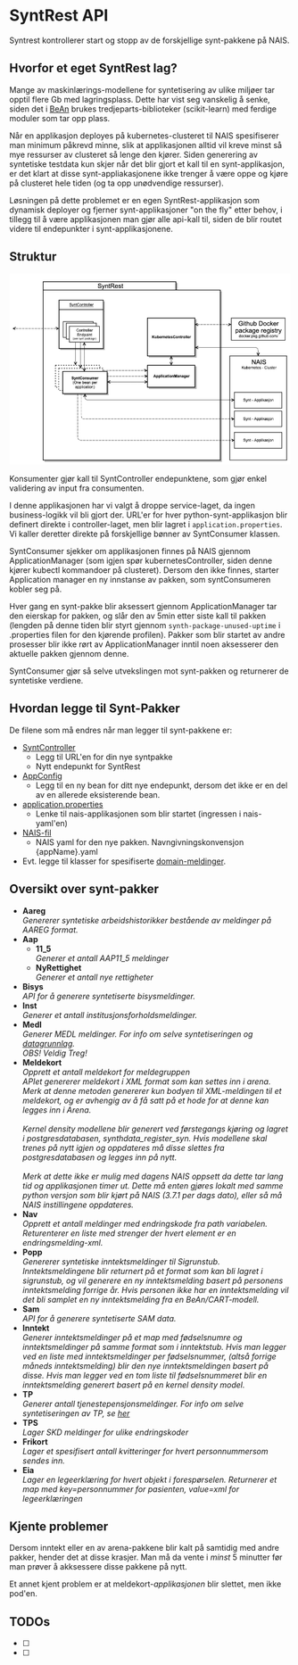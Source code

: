 # SyntRest API
Syntrest kontrollerer start og stopp av de forskjellige synt-pakkene på NAIS.

## Hvorfor et eget SyntRest lag?
Mange av maskinlærings-modellene for syntetisering av ulike miljøer tar opptil flere Gb med lagringsplass. 
Dette har vist seg vanskelig å senke, siden det i [BeAn](#) brukes tredjeparts-biblioteker (scikit-learn) med ferdige 
moduler som tar opp plass. 

Når en applikasjon deployes på kubernetes-clusteret til NAIS spesifiserer man minimum påkrevd minne, slik at 
applikasjonen alltid vil kreve minst så mye ressurser av clusteret så lenge den kjører. 
Siden generering av syntetiske testdata kun skjer når det blir gjort et kall til en synt-applikasjon, er det klart at 
disse synt-appliakasjonene ikke trenger å være oppe og kjøre på clusteret hele tiden (og ta opp unødvendige ressurser). 

Løsningen på dette problemet er en egen SyntRest-applikasjon som dynamisk deployer og fjerner synt-applikasjoner 
"on the fly" etter behov, i tillegg til å være applikasjonen man gjør alle api-kall til, siden de blir routet videre 
til endepunkter i synt-applikasjonene.

## Struktur
![Arkitektur](doc/images/architecture.png "Bilde av arkitektur")

Konsumenter gjør kall til SyntController endepunktene, som gjør enkel validering av input fra consumenten. 

I denne applikasjonen har vi valgt å droppe service-laget, da ingen business-logikk vil bli gjort der. URL'er for hver 
python-synt-applikasjon blir definert direkte i controller-laget, men blir lagret i `application.properties`. Vi kaller 
deretter direkte på forskjellige bønner av SyntConsumer klassen.

SyntConsumer sjekker om applikasjonen finnes på NAIS gjennom ApplicationManager (som igjen spør 
kubernetesController, siden denne kjører kubectl kommandoer på clusteret). Dersom den ikke finnes, starter 
Application manager en ny innstanse av pakken, som syntConsumeren kobler seg på.

Hver gang en synt-pakke blir aksessert gjennom ApplicationManager tar den eierskap for pakken, og slår den av 5min
etter siste kall til pakken (lengden på denne tiden blir styrt gjennom `synth-package-unused-uptime` i .properties filen 
for den kjørende profilen). 
Pakker som blir startet av andre prosesser blir ikke rørt av ApplicationManager inntil noen aksesserer den aktuelle 
pakken gjennom denne.

SyntConsumer gjør så selve utvekslingen mot synt-pakken og returnerer de syntetiske verdiene.

## Hvordan legge til Synt-Pakker
De filene som må endres når man legger til synt-pakkene er:

 - [SyntController](src/main/java/no/nav/registre/syntrest/controllers/SyntController.java)
   - Legg til URL'en for din nye syntpakke
   - Nytt endepunkt for SyntRest
 - [AppConfig](src/main/java/no/nav/registre/syntrest/config/AppConfig.java)
   - Legg til en ny bean for ditt nye endepunkt, dersom det ikke er en del av en allerede eksisterende bean.
 - [application.properties](src/main/resources/application.properties)
   - Lenke til nais-applikasjonen som blir startet (ingressen i nais-yaml'en)
 - [NAIS-fil](src/main/resources/nais)
   - NAIS yaml for den nye pakken. Navngivningskonvensjon {appName}.yaml
 - Evt. legge til klasser for spesifiserte [domain-meldinger](src/main/java/no/nav/registre/syntrest/domain).
 
## Oversikt over synt-pakker
 - **Aareg**\
   _Genererer syntetiske arbeidshistorikker bestående av meldinger på AAREG format._
 - **Aap** 
   - **11_5**\
   _Generer et antall AAP11_5 meldinger_
   - **NyRettighet**\
   _Generer et antall nye rettigheter_
 - **Bisys**\
   _API for å generere syntetiserte bisysmeldinger._
 - **Inst**\
   _Generer et antall institusjonsforholdsmeldinger._
 - **Medl**\
   _Generer MEDL meldinger. For info om selve syntetiseringen og_
   _[datagrunnlag](https://confluence.adeo.no/display/FEL/Syntetisering+-+MEDL)._\
   _OBS! Veldig Treg!_
 - **Meldekort**\
   _Opprett et antall meldekort for meldegruppen_\
   _APIet genererer meldekort i XML format som kan settes inn i arena. Merk at denne metoden genererer kun bodyen til_
   _XML-meldingen til et meldekort, og er avhengig av å få satt på et hode for at denne kan legges inn i Arena._\
   \
   _Kernel density modellene blir generert ved førstegangs kjøring og lagret i postgresdatabasen,_
   _synthdata_register_syn. Hvis modellene skal trenes på nytt igjen og oppdateres må disse slettes fra_
   _postgresdatabasen og legges inn på nytt._\
   \
   _Merk at dette ikke er mulig med dagens NAIS oppsett da dette_
   _tar lang tid og applikasjonen timer ut. Dette må enten gjøres lokalt med samme python versjon som blir_
   _kjørt på NAIS (3.7.1 per dags dato), eller så må NAIS instillingene oppdateres._
 - **Nav**\
   _Opprett et antall meldinger med endringskode fra path variabelen._\
   _Returenterer en liste med strenger der hvert element er en endringsmelding-xml._
 - **Popp**\
   _Genererer syntetiske inntektsmeldinger til Sigrunstub._
   _Inntektsmeldingene blir returnert på et format som kan bli lagret i sigrunstub, og vil generere en ny_
   _inntektsmelding basert på personens inntektsmelding forrige år. Hvis personen ikke har en inntektsmelding_
   _vil det bli samplet en ny inntektsmelding fra en BeAn/CART-modell._
 - **Sam**\
   _API for å generere syntetiserte SAM data._
 - **Inntekt**\
   _Generer inntektsmeldinger på et map med fødselsnumre og_
   _inntektsmeldinger på samme format som i inntektstub. Hvis man legger ved en liste med inntektsmeldinger_
   _per fødselsnummer, (altså forrige måneds inntektsmelding) blir den nye inntektsmeldingen basert på disse._
   _Hvis man legger ved en tom liste til fødselsnummeret blir en inntektsmelding generert basert på en kernel_
   _density model._
 - **TP**\
   _Generer antall tjenestepensjonsmeldinger. For info om_
   _selve syntetiseringen av TP, se [her](https://confluence.adeo.no/display/FEL/Syntetisering+-+TP)_
 - **TPS**\
   _Lager SKD meldinger for ulike endringskoder_
 - **Frikort**\
   _Lager et spesifisert antall kvitteringer for hvert personnummersom sendes inn._
 - **Eia**\
   _Lager en legeerklæring for hvert objekt i forespørselen. Returnerer et map med_
   _key=personnummer for pasienten, value=xml for legeerklæringen_
   
## Kjente problemer
Dersom inntekt eller en av arena-pakkene blir kalt på samtidig med andre pakker, hender det at disse krasjer.
Man må da vente i _minst_ 5 minutter før man prøver å akksessere disse pakkene på nytt.

Et annet kjent problem er at meldekort-_applikasjonen_ blir slettet, men ikke pod'en. 
 
## TODOs
 - [ ] 
 - [ ]